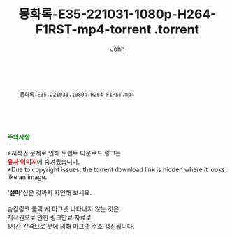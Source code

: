 ﻿---
layout: post
title:  "                   몽화록-E35-221031-1080p-H264-F1RST-mp4-torrent                .torrent"
author: John
categories: [ 드라마 ]
tags: [  ]
image:  
description: "                   몽화록-E35-221031-1080p-H264-F1RST-mp4-torrent                 torrent 정보 공유"
toc: true
toc_sticky: true
---

<br>

        몽화록.E35.221031.1080p.H264-F1RST.mp4    
    
<br><br><br>
<p data-ke-size="size16"><b><span style="color: green;">주의사항</span></b><br /><br />※저작권 문제로 인해 토렌트 다운로드 링크는<br /><b><span style="color: red;">유사 이미지</span></b>에 숨겨뒀습니다.<br />※Due to copyright issues, the torrent download link is hidden where it looks like an image.<br /><br /><b>'설마'</b>싶은 것까지 확인해 보세요.<br /><br />숨김링크 클릭 시 마그넷 나타나지 않는 것은<br />저작권으로 인한 링크만료 자료로<br />1시간 간격으로 봇에 의해 마그넷 주소 갱신됩니다.</p>

